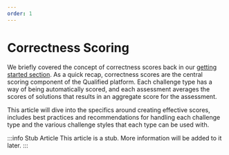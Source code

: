 ```yaml
---
order: 1
---
```


# Correctness Scoring

We briefly covered the concept of correctness scores back in our [getting started section](/for-teams/getting-started/scoring). As a quick recap, correctness scores are the central scoring component of the Qualified platform. Each challenge type has a way of being automatically scored, and each assessment averages the scores of solutions that results in an aggregate score for the assessment.

This article will dive into the specifics around creating effective scores, includes best practices and recommendations for handling each challenge type and the various challenge styles that each type can be used with.

:::info Stub Article
This article is a stub. More information will be added to it later.
:::
